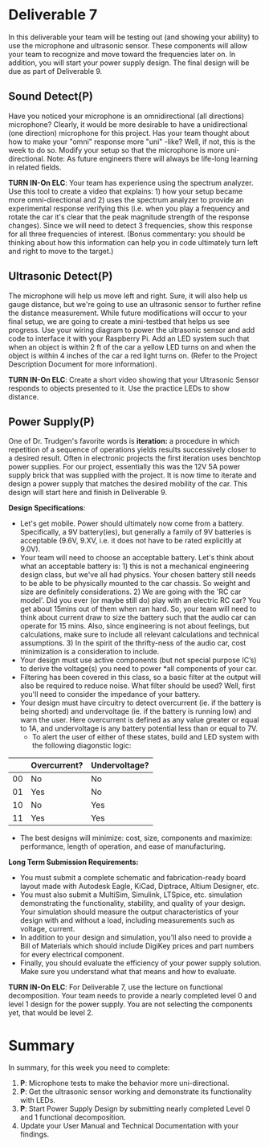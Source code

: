 # Deliverable 7
In this deliverable your team will be testing out (and showing your ability) to use the microphone and ultrasonic sensor. These components will allow your team to recognize and move toward the frequencies later on. In addition, you will start your power supply design. The final design will be due as part of Deliverable 9.


## Sound Detect(P)
Have you noticed your microphone is an omnidirectional (all directions) microphone?  Clearly, it would be more desirable to have a unidirectional (one direction) microphone for this project.  Has your team thought about how to make your "omni" response more "uni" -like?  Well, if not, this is the week to do so.  Modify your setup so that the microphone is more uni-directional.  Note: As future engineers there will always be life-long learning in related fields.  

**TURN IN-On ELC**: Your team has experience using the spectrum analyzer.  Use this tool to create a video that explains: 1) how your setup became more omni-directional and 2) uses the spectrum analyzer to provide an experimental response verifying this (i.e. when you play a frequency and rotate the car it's clear that the peak magnitude strength of the response changes).  Since we will need to detect 3 frequencies, show this response for all three frequencies of interest.  (Bonus commentary: you should be thinking about how this information can help you in code ultimately turn left and right to move to the target.) 

## Ultrasonic Detect(P)
The microphone will help us move left and right.  Sure, it will also help us gauge distance, but we're going to use an ultrasonic sensor to further refine the distance measurement.  While future modifications will occur to your final setup, we are going to create a mini-testbed that helps us see progress. Use your wiring diagram to power the ultrasonic sensor and add code to interface it with your Raspberry Pi.  Add an LED system such that when an object is within 2 ft of the car a yellow LED turns on and when the object is within 4 inches of the car a red light turns on.  (Refer to the Project Description Document for more information).  

**TURN IN-On ELC**: Create a short video showing that your Ultrasonic Sensor responds to objects presented to it.  Use the practice LEDs to show distance.  

## Power Supply(P)
One of Dr. Trudgen's favorite words is **iteration:** a procedure in which repetition of a sequence of operations yields results successively closer to a desired result.  Often in electronic projects the first iteration uses benchtop power supplies.  For our project, essentially this was the 12V 5A power supply brick that was supplied with the project.  It is now time to iterate and design a power supply that matches the desired mobility of the car.  This design will start here and finish in Deliverable 9.  

**Design Specifications**:
* Let's get mobile.  Power should ultimately now come from a battery.  Specifically, a 9V battery(ies), but generally a family of 9V batteries is acceptable (9.6V, 9.XV, i.e. it does not have to be rated explicitly at 9.0V).  
* Your team will need to choose an acceptable battery.  Let's think about what an acceptable battery is:  1) this is not a mechanical engineering design class, but we've all had physics.  Your chosen battery still needs to be able to be physically mounted to the car chassis.  So weight and size are definitely considerations.  2) We are going with the 'RC car model'.  Did you ever (or maybe still do) play with an electric RC car?  You get about 15mins out of them when ran hard.  So, your team will need to think about current draw to size the battery such that the audio car can operate for 15 mins.  Also, since engineering is not about feelings, but calculations, make sure to include all relevant calculations and technical assumptions.  3)  In the spirit of the thrifty-ness of the audio car, cost minimization is a consideration to include.  
* Your design must use active components (but not special purpose IC’s) to derive the voltage(s) you need to power *all components of your car.
* Filtering has been covered in this class, so a basic filter at the output will also be required to reduce noise. What filter should be used?  Well, first you'll need to consider the impedance of your battery.  
* Your design must have circuitry to detect overcurrent (ie. if the battery is being shorted) and undervoltage (ie. if the battery is running low) and warn the user. Here overcurrent is defined as any value greater or equal to 1A, and undervoltage is any battery potential less than or equal to 7V.  
  * To alert the user of either of these states, build and LED system with the following diagonstic logic:  


|               | Overcurrent?  | Undervoltage? |
| ------------- | ------------- | ------------- |
|       00      | No            | No            |
|       01      | Yes           | No            |
|       10      | No            | Yes           |
|       11      | Yes           | Yes           |


* The best designs will minimize: cost, size, components and maximize: performance, length of operation, and ease of manufacturing.  

**Long Term Submission Requirements:**
- You must submit a complete schematic and fabrication-ready board layout made with Autodesk Eagle, KiCad, Diptrace, Altium Designer, etc.
- You must also submit a MultiSim, Simulink, LTSpice, etc. simulation demonstrating the functionality, stability, and quality of your design. Your simulation should measure the output characteristics of your design with and without a load, including measurements such as voltage, current.
- In addition to your design and simulation, you'll also need to provide a Bill of Materials which should include DigiKey prices and part numbers for every electrical component.
- Finally, you should evaluate the efficiency of your power supply solution.  Make sure you understand what that means and how to evaluate.

**TURN IN-On ELC**: For Deliverable 7, use the lecture on functional decomposition.  Your team needs to provide a nearly completed level 0 and level 1 design for the power supply.  You are not selecting the components yet, that would be level 2.  

# Summary

In summary, for this week you need to complete:

1. **P**: Microphone tests to make the behavior more uni-directional.  
2. **P**: Get the ultrasonic sensor working and demonstrate its functionality with LEDs.  
3. **P**: Start Power Supply Design by submitting nearly completed Level 0 and 1 functional decomposition.  
4. Update your User Manual and Technical Documentation with your findings.
